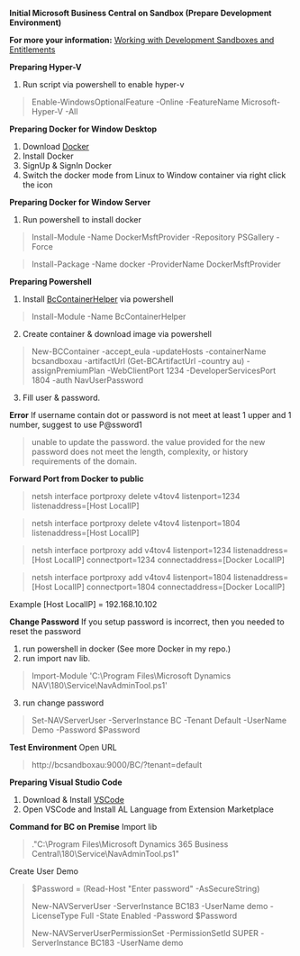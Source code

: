 **Initial Microsoft Business Central on Sandbox (Prepare Development Environment)**

**For more your information:**
[Working with Development Sandboxes and Entitlements](https://docs.microsoft.com/en-us/dynamics365/business-central/dev-itpro/developer/devenv-work-sandbox-entitlements)

**Preparing Hyper-V**
1. Run script via powershell to enable hyper-v
> Enable-WindowsOptionalFeature -Online -FeatureName Microsoft-Hyper-V -All

**Preparing Docker for Window Desktop**
1. Download [Docker](https://www.docker.com/) 
2. Install Docker 
3. SignUp & SignIn Docker 
4. Switch the docker mode from Linux to Window container via right click the icon

**Preparing Docker for Window Server**
1. Run powershell to install docker
> Install-Module -Name DockerMsftProvider -Repository PSGallery -Force

> Install-Package -Name docker -ProviderName DockerMsftProvider

**Preparing Powershell**
1. Install [BcContainerHelper](https://www.powershellgallery.com/packages/BcContainerHelper/) via powershell
> Install-Module -Name BcContainerHelper
2. Create container & download image via powershell
> New-BCContainer -accept_eula -updateHosts -containerName bcsandboxau -artifactUrl (Get-BCArtifactUrl -country au) -assignPremiumPlan -WebClientPort 1234 -DeveloperServicesPort 1804 -auth NavUserPassword
3. Fill user & password. 

**Error**
If username contain dot or password is not meet at least 1 upper and 1 number, suggest to use P@ssword1
> unable to update the password. the value provided for the new password does not meet the length, complexity, or history requirements of the domain.

**Forward Port from Docker to public**
> netsh interface portproxy delete v4tov4 listenport=1234 listenaddress=[Host LocalIP]

> netsh interface portproxy delete v4tov4 listenport=1804 listenaddress=[Host LocalIP]

> netsh interface portproxy add v4tov4 listenport=1234 listenaddress=[Host LocalIP] connectport=1234 connectaddress=[Docker LocalIP]

> netsh interface portproxy add v4tov4 listenport=1804 listenaddress=[Host LocalIP] connectport=1804 connectaddress=[Docker LocalIP]

Example [Host LocalIP] = 192.168.10.102

**Change Password**
If you setup password is incorrect, then you needed to reset the password
1. run powershell in docker (See more Docker in my repo.)
2. run import nav lib.
> Import-Module 'C:\Program Files\Microsoft Dynamics NAV\180\Service\NavAdminTool.ps1'
3. run change password
>  Set-NAVServerUser -ServerInstance BC -Tenant Default -UserName Demo -Password $Password

**Test Environment**
Open URL
> http://bcsandboxau:9000/BC/?tenant=default

**Preparing Visual Studio Code**
1. Download & Install [VSCode](https://code.visualstudio.com/)
2. Open VSCode and Install AL Language from Extension Marketplace







**Command for BC on Premise**
Import lib
>."C:\Program Files\Microsoft Dynamics 365 Business Central\180\Service\NavAdminTool.ps1"

Create User Demo
> $Password = (Read-Host "Enter password" -AsSecureString)
> 
> New-NAVServerUser -ServerInstance BC183 -UserName demo -LicenseType Full -State Enabled -Password $Password
> 
> New-NAVServerUserPermissionSet -PermissionSetId SUPER -ServerInstance BC183 -UserName demo

